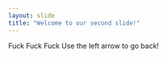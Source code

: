 ```yaml
---
layout: slide
title: "Welcome to our second slide!"
---
```

Fuck Fuck Fuck
Use the left arrow to go back!
